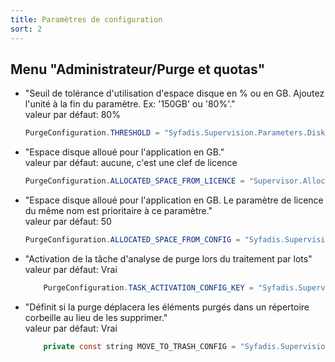 ```yaml
---
title: Paramètres de configuration
sort: 2
---
```

## Menu "Administrateur/Purge et quotas"

* "Seuil de tolérance d'utilisation d'espace disque en % ou en GB. Ajoutez l'unité à la fin du paramètre. Ex: '150GB' ou '80%'."<br>
valeur par défaut: 80%

    ```java
    PurgeConfiguration.THRESHOLD = "Syfadis.Supervision.Parameters.DiskSpaceThreshold";
    ```

* "Espace disque alloué pour l'application en GB."<br>
valeur par défaut: aucune, c'est une clef de licence
    
    ```java
    PurgeConfiguration.ALLOCATED_SPACE_FROM_LICENCE = "Supervisor.AllocatedDiskSpace.Go";
    ```

* "Espace disque alloué pour l'application en GB. Le paramètre de licence du même nom est prioritaire à ce paramètre."<br>
valeur par défaut: 50
    
    ```java
    PurgeConfiguration.ALLOCATED_SPACE_FROM_CONFIG = "Syfadis.Supervision.Parameters.AllocatedDiskSpace.GB";
    ```

* "Activation de la tâche d'analyse de purge lors du traitement par lots"<br>
valeur par défaut: Vrai

    ```java
        PurgeConfiguration.TASK_ACTIVATION_CONFIG_KEY = "Syfadis.Supervision.Parameters.EnablePurgeAnalysis";
    ```
	
* "Définit si la purge déplacera les éléments purgés dans un répertoire corbeille au lieu de les supprimer."<br>
valeur par défaut: Vrai

    ```java
        private const string MOVE_TO_TRASH_CONFIG = "Syfadis.Supervision.Parameters.PurgeToTrash";
    ```
